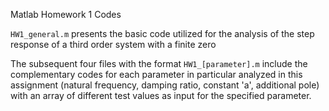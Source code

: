 Matlab Homework 1 Codes 

```HW1_general.m``` presents the basic code utilized for the analysis of the step response of a third order system with a finite zero

The subsequent four files with the format ```HW1_[parameter].m``` include the complementary codes for each parameter in particular analyzed in this assignment (natural frequency, damping ratio, constant 'a', additional pole) with an array of different test values as input for the specified parameter.
